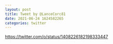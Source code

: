 ```yaml
--- 
layout: post 
title: Tweet by @LanceCorc81 
date: 2021-06-24 1624582265 
categories: twitter 
--- 
```

https://twitter.com/o/status/1408226182198333447